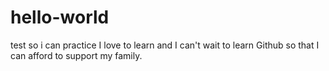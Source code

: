 # hello-world
test so i can practice
I love to learn and I can't wait to learn Github so that I can afford to support my family.
